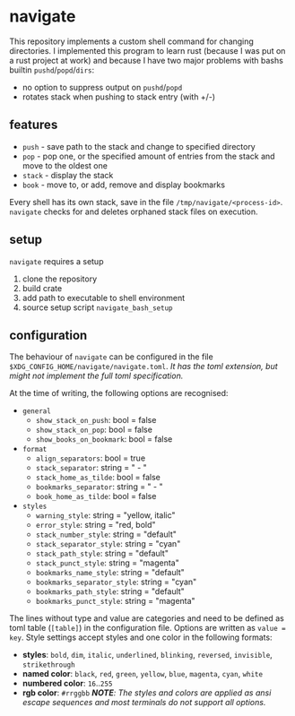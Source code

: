 # navigate

This repository implements a custom shell command for changing directories.
I implemented this program to learn rust (because I was put on a rust project at work) and because I have two major problems with bashs builtin `pushd`/`popd`/`dirs`:
* no option to suppress output on `pushd`/`popd`
* rotates stack when pushing to stack entry (with +/-<entry-number>)

## features

* `push` - save path to the stack and change to specified directory
* `pop` - pop one, or the specified amount of entries from the stack and move to the oldest one
* `stack` - display the stack
* `book` - move to, or add, remove and display bookmarks

Every shell has its own stack, save in the file `/tmp/navigate/<process-id>`.
`navigate` checks for and deletes orphaned stack files on execution.


## setup

`navigate` requires a setup
1) clone the repository
1) build crate
1) add path to executable to shell environment
1) source setup script `navigate_bash_setup`


## configuration

The behaviour of `navigate` can be configured in the file `$XDG_CONFIG_HOME/navigate/navigate.toml`.
*It has the toml extension, but might not implement the full toml specification.*

At the time of writing, the following options are recognised:
* `general`
  * `show_stack_on_push`: bool = false
  * `show_stack_on_pop`: bool = false
  * `show_books_on_bookmark`: bool = false
* `format`
  * `align_separators`: bool = true
  * `stack_separator`: string = " - "
  * `stack_home_as_tilde`: bool = false
  * `bookmarks_separator`: string = " - "
  * `book_home_as_tilde`: bool = false
* `styles`
  * `warning_style`: string = "yellow, italic"
  * `error_style`: string = "red, bold"
  * `stack_number_style`: string = "default"
  * `stack_separator_style`: string = "cyan"
  * `stack_path_style`: string = "default"
  * `stack_punct_style`: string = "magenta"
  * `bookmarks_name_style`: string = "default"
  * `bookmarks_separator_style`: string = "cyan"
  * `bookmarks_path_style`: string = "default"
  * `bookmarks_punct_style`: string = "magenta"

The lines without type and value are categories and need to be defined as toml table (`[table]`) in the configuration file.
Options are written as `value = key`.
Style settings accept styles and one color in the following formats:
* **styles**: `bold`, `dim`, `italic`, `underlined`, `blinking`, `reversed`, `invisible`, `strikethrough`
* **named color**: `black`, `red`, `green`, `yellow`, `blue`, `magenta`, `cyan`, `white`
* **numbered color**: `16`..`255`
* **rgb color**: `#rrggbb`
***NOTE**: The styles and colors are applied as ansi escape sequences and most terminals do not support all options.*

